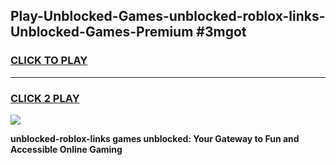 
## Play-Unblocked-Games-unblocked-roblox-links-Unblocked-Games-Premium #3mgot
<h3>
<a href="https://premium.freeplayer.one?title=unblocked-roblox-links&ref=12M">CLICK TO PLAY</a></h3>
<hr>

<h3>
<a href="https://premium.freeplayer.one?title=unblocked-roblox-links&ref=12M">CLICK 2 PLAY</a>
  
</h3>

<a href="https://premium.freeplayer.one?title=unblocked-roblox-links&ref=12M"><img src="https://clearcache.store/games.png"></a>


**unblocked-roblox-links games unblocked: Your Gateway to Fun and Accessible Online Gaming**
